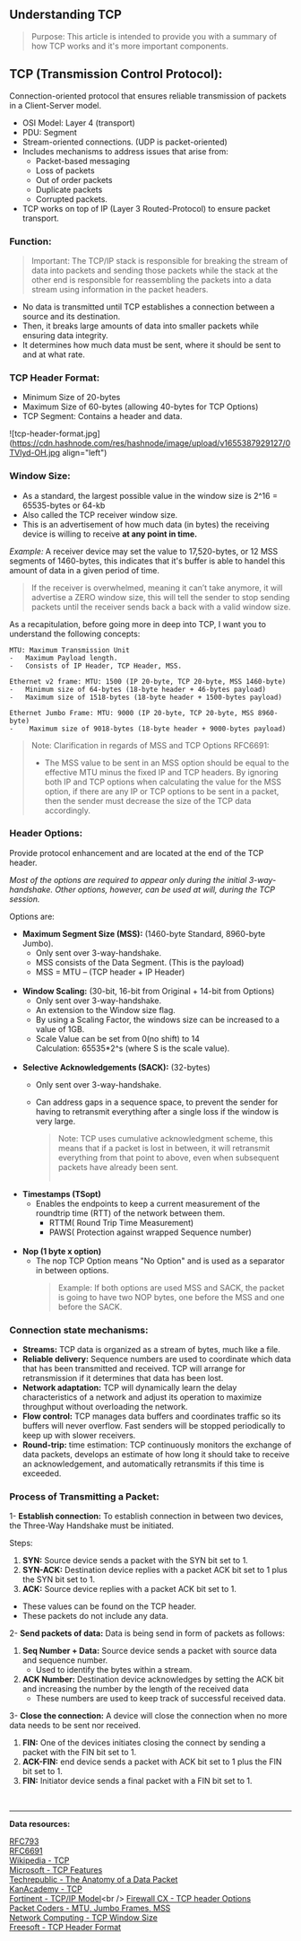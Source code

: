 ## Understanding TCP

> Purpose: This article is intended to provide you with a summary of how TCP works and it's more important components.

## TCP (Transmission Control Protocol):
Connection-oriented protocol that ensures reliable transmission of packets in a Client-Server model.

- OSI Model: Layer 4 (transport)
- PDU: Segment
- Stream-oriented connections. (UDP is packet-oriented)
- Includes mechanisms to address issues that arise from:
  - Packet-based messaging
  - Loss of packets
  - Out of order packets
  - Duplicate packets
  - Corrupted packets.
- TCP works on top of IP (Layer 3 Routed-Protocol) to ensure packet transport. 

### **Function:**

> Important: The TCP/IP stack is responsible for breaking the stream of data into packets and sending those packets while the stack at the other end is responsible for reassembling the packets into a data stream using information in the packet headers.
-	No data is transmitted until TCP establishes a connection between a source and its destination.
-	Then, it breaks large amounts of data into smaller packets while ensuring data integrity. 
-	It determines how much data must be sent, where it should be sent to and at what rate. 

### **TCP Header Format:**
-	Minimum Size of 20-bytes
-	Maximum Size of 60-bytes (allowing 40-bytes for TCP Options)
-	TCP Segment: Contains a header and data. 

![tcp-header-format.jpg](https://cdn.hashnode.com/res/hashnode/image/upload/v1655387929127/0TVlyd-OH.jpg align="left")

### **Window Size:**
-	As a standard, the largest possible value in the window size is 2^16 = 65535-bytes or 64-kb
-	Also called the TCP receiver window size. 
-	This is an advertisement of how much data (in bytes) the receiving device is willing to receive **at any point in time.** 

*Example:* A receiver device may set the value to 17,520-bytes, or 12 MSS segments of 1460-bytes, this indicates that it's buffer is able to handel this amount of data in a given period of time.  

> If the receiver is overwhelmed, meaning it can’t take anymore, it will advertise a ZERO window size, this will tell the sender to stop sending packets until the receiver sends back a back with a valid window size. 

As a recapitulation, before going more in deep into TCP, I want you to understand the following concepts: 

```
MTU: Maximum Transmission Unit
-	Maximum Payload length. 
-	Consists of IP Header, TCP Header, MSS.  

Ethernet v2 frame: MTU: 1500 (IP 20-byte, TCP 20-byte, MSS 1460-byte)
-	Minimum size of 64-bytes (18-byte header + 46-bytes payload)
-	Maximum size of 1518-bytes (18-byte header + 1500-bytes payload)

Ethernet Jumbo Frame: MTU: 9000 (IP 20-byte, TCP 20-byte, MSS 8960-byte)
-	 Maximum size of 9018-bytes (18-byte header + 9000-bytes payload)
```

> Note: Clarification in regards of MSS and TCP Options RFC6691:
> -	The MSS value to be sent in an MSS option should be equal to the effective MTU minus the fixed IP and TCP headers. By ignoring both IP and TCP options when calculating the value for the MSS option, if there are any IP or TCP options to be sent in a packet, then the sender must decrease the size of the TCP data accordingly.


### **Header Options:**
Provide protocol enhancement and are located at the end of the TCP header.

*Most of the options are required to appear only during the initial 3-way-handshake. Other options, however, can be used at will, during the TCP session.* 

Options are:
- **Maximum Segment Size (MSS):** (1460-byte Standard, 8960-byte Jumbo).  
  - Only sent over 3-way-handshake.
  - MSS consists of the Data Segment. (This is the payload)
  - MSS = MTU – (TCP header + IP Header) 
<br /><br />
- **Window Scaling:** (30-bit, 16-bit from Original + 14-bit from Options)
  - Only sent over 3-way-handshake.
  - An extension to the Window size flag.
  - By using a Scaling Factor, the windows size can be increased to a value of 1GB.
  - Scale Value can be set from 0(no shift) to 14
    <br />Calculation: 65535*2^s (where S is the scale value).
<br /><br /> 
- **Selective Acknowledgements (SACK):** (32-bytes)
  - Only sent over 3-way-handshake.
  - Can address gaps in a sequence space, to prevent the sender for having to retransmit everything after a single loss if the window is very large.

    > Note: TCP uses cumulative acknowledgment scheme, this means that if a packet is lost in between, it will retransmit everything from that point to above, even when subsequent packets have already been sent. 
<br /><br /> 
- **Timestamps (TSopt)**
  - Enables the endpoints to keep a current measurement of the roundtrip time (RTT) of the network between them.
    - RTTM( Round Trip Time Measurement)
    - PAWS( Protection against wrapped Sequence number)
<br /><br />
- **Nop (1 byte x option)**
  - The nop TCP Option means "No Option" and is used as a separator in between options. 
    > Example: If both options are used MSS and SACK, the packet is going to have two NOP bytes, one before the MSS and one before the SACK. 


### **Connection state mechanisms:**
- **Streams:** TCP data is organized as a stream of bytes, much like a file.
- **Reliable delivery:** Sequence numbers are used to coordinate which data that has been transmitted and received. TCP will arrange for retransmission if it determines that data has been lost.
- **Network adaptation:** TCP will dynamically learn the delay characteristics of a network and adjust its operation to maximize throughput without overloading the network.
- **Flow control:** TCP manages data buffers and coordinates traffic so its buffers will never overflow. Fast senders will be stopped periodically to keep up with slower receivers.
- **Round-trip:** time estimation: TCP continuously monitors the exchange of data packets, develops an estimate of how long it should take to receive an acknowledgement, and automatically retransmits if this time is exceeded.

### **Process of Transmitting a Packet:**

1- **Establish connection:** To establish connection in between two devices, the Three-Way Handshake must be initiated. 

Steps: <br />
  1) **SYN:**  Source device sends a packet with the SYN bit set to 1. <br />
  2) **SYN-ACK:** Destination device replies with a packet ACK bit set to 1 plus the SYN bit set to 1.<br />
  3) **ACK:** Source device replies with a packet ACK bit set to 1. 
* These values can be found on the TCP header. 
* These packets do not include any data. 

2- **Send packets of data:** Data is being send in form of packets as follows:

  1) **Seq Number + Data:** Source device sends a packet with source data and sequence number.
     * Used to identify the bytes within a stream. 
  2) **ACK Number:** Destination device acknowledges by setting the ACK bit and increasing the number by the length of the received data
     * These numbers are used to keep track of successful received data. 

3- **Close the connection:**
A device will close the connection when no more data needs to be sent nor received. 
    
  1) **FIN:** One of the devices initiates closing the connect by sending a packet with the FIN bit set to 1. <br />
  2) **ACK-FIN:** end device sends a packet with ACK bit set to 1 plus the FIN bit set to 1. <br />
  3) **FIN:** Initiator device sends a final packet with a FIN bit set to 1. 
<br />

---

**Data resources:**

[RFC793](https://www.rfc-editor.org/rfc/rfc793.html)<br />
[RFC6691](https://datatracker.ietf.org/doc/html/rfc6691)<br />
[Wikipedia - TCP](https://en.wikipedia.org/wiki/Transmission_Control_Protocol)<br />
[Microsoft - TCP Features](https://docs.microsoft.com/en-us/troubleshoot/windows-server/networking/description-tcp-features)<br />
[Techrepublic - The Anatomy of a Data Packet](https://www.techrepublic.com/article/exploring-the-anatomy-of-a-data-packet/)<br />
[KanAcademy - TCP](https://www.khanacademy.org/computing/computers-and-internet/xcae6f4a7ff015e7d:the-internet/xcae6f4a7ff015e7d:transporting-packets/a/transmission-control-protocol--tcp )<br />
[Fortinent - TCP/IP Model](https://www.fortinet.com/resources/cyberglossary/tcp-ip#:~:text=TCP%20stands%20for%20Transmission%20Control,data%20and%20messages%20over%20networks.)<br />
[Firewall CX - TCP header Options](https://www.firewall.cx/networking-topics/protocols/tcp/138-tcp-options.html)<br />
[Packet Coders - MTU, Jumbo Frames, MSS](https://www.packetcoders.io/mtu-jumbo-mss/)<br />
[Network Computing - TCP Window Size](https://www.networkcomputing.com/data-centers/network-analysis-tcp-window-size )<br />
[Freesoft - TCP Header Format](https://www.freesoft.org/CIE/Course/Section4/8.htm)<br />

